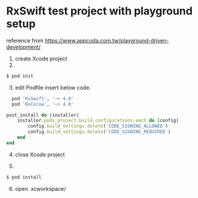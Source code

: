 # RxSwift test project with playground setup
reference from https://www.appcoda.com.tw/playground-driven-development/

1. create Xcode project
2.
```bash
$ pod init
```
3. edit Podfile insert below code.
```ruby
  pod 'RxSwift', '~> 4.0'
  pod 'RxCocoa', '~> 4.0'
```
```ruby
post_install do |installer|
    installer.pods_project.build_configurations.each do |config|
        config.build_settings.delete('CODE_SIGNING_ALLOWED')
        config.build_settings.delete('CODE_SIGNING_REQUIRED')
    end
end
```
4. close Xcode project

5.
```bash
$ pod install
```
6. open .xcworkspace/

